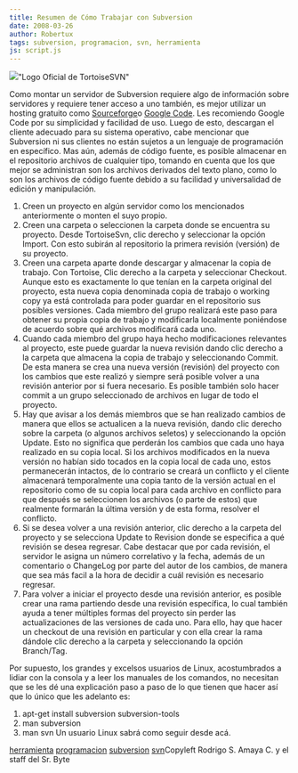 ```yaml
---
title: Resumen de Cómo Trabajar con Subversion
date: 2008-03-26
author: Robertux
tags: subversion, programacion, svn, herramienta
js: script.js
---
```


[![](http://bp1.blogger.com/_jH77WNrMVRA/R-q1yPa908I/AAAAAAAAAw8/w8OgPWy2XVg/s320/tortoisesvn_logo_hor468x64.PNG)](http://bp1.blogger.com/_jH77WNrMVRA/R-q1yPa908I/AAAAAAAAAw8/w8OgPWy2XVg/s1600-h/tortoisesvn_logo_hor468x64.PNG)"Logo Oficial de
      TortoiseSVN"

Como montar un
      servidor de Subversion requiere algo de información sobre servidores y requiere tener acceso a
      uno también, es mejor utilizar un hosting gratuito como [Sourceforge](http://sourceforge.net/)o [Google Code](http://code.google.com/hosting/). Les recomiendo Google Code
      por su simplicidad y facilidad de uso. Luego de esto, descargan el cliente adecuado para su
      sistema operativo, cabe mencionar que Subversion ni sus clientes no están sujetos a un
      lenguaje de programación en específico. Mas aún, además de código fuente, es posible almacenar
      en el repositorio archivos de cualquier tipo, tomando en cuenta que los que mejor se
      administran son los archivos derivados del texto plano, como lo son los archivos de código
      fuente debido a su facilidad y universalidad de edición y manipulación.

1. Creen un proyecto en algún servidor como los mencionados anteriormente o monten el suyo propio.
2. Creen una carpeta o seleccionen la carpeta donde se encuentra su proyecto. Desde TortoiseSvn, clic derecho y seleccionar la opción Import. Con esto subirán al repositorio la primera revisión (versión) de su proyecto.
3. Creen una carpeta aparte donde descargar y almacenar la copia de trabajo. Con Tortoise, Clic derecho a la carpeta y seleccionar Checkout. Aunque esto es exactamente lo que tenían en la carpeta original del proyecto, esta nueva copia denominada copia de trabajo o working copy ya está controlada para poder guardar en el repositorio sus posibles versiones. Cada miembro del grupo realizará este paso para obtener su propia copia de trabajo y modificarla localmente poniéndose de acuerdo sobre qué archivos modificará cada uno.
4. Cuando cada miembro del grupo haya hecho modificaciones relevantes al proyecto, este puede guardar la nueva revisión dando clic derecho a la carpeta que almacena la copia de trabajo y seleccionando Commit. De esta manera se crea una nueva versión (revisión) del proyecto con los cambios que este realizó y siempre será posible volver a una revisión anterior por si fuera necesario. Es posible también solo hacer commit a un grupo seleccionado de archivos en lugar de todo el proyecto.
5. Hay que avisar a los demás miembros que se han realizado cambios de manera que ellos se actualicen a la nueva revisión, dando clic derecho sobre la carpeta (o algunos archivos seletos) y seleccionando la opción Update. Esto no significa que perderán los cambios que cada uno haya realizado en su copia local. Si los archivos modificados en la nueva versión no habían sido tocados en la copia local de cada uno, estos permanecerán intactos, de lo contrario se creará un conflicto y el cliente almacenará temporalmente una copia tanto de la versión actual en el repositorio como de su copia local para cada archivo en conflicto para que después se seleccionen los archivos (o parte de estos) que realmente formarán la última versión y de esta forma, resolver el conflicto.
6. Si se desea volver a una revisión anterior, clic derecho a la carpeta del proyecto y se selecciona Update to Revision donde se especifica a qué revisión se desea regresar. Cabe destacar que por cada revisión, el servidor le asigna un número correlativo y la fecha, además de un comentario o ChangeLog por parte del autor de los cambios, de manera que sea más facil a la hora de decidir a cuál revisión es necesario regresar.
7. Para volver a iniciar el proyecto desde una revisión anterior, es posible crear una rama partiendo desde una revisión específica, lo cual también ayuda a tener múltiples formas del proyecto sin perder las actualizaciones de las versiones de cada uno. Para ello, hay que hacer un checkout de una revisión en particular y con ella crear la rama dándole clic derecho a la carpeta y seleccionando la opción Branch/Tag.

Por supuesto, los grandes y excelsos usuarios de Linux, acostumbrados a lidiar con la
      consola y a leer los manuales de los comandos, no necesitan que se les dé una explicación paso
      a paso de lo que tienen que hacer así que lo único que les adelanto es:

1. apt-get install subversion subversion-tools
2. man subversion
3. man svn
Un usuario Linux sabrá
      como seguir desde acá.

[herramienta](http://www.blogalaxia.com/tags/herramienta) [programacion](http://www.blogalaxia.com/tags/programacion) [subversion](http://www.blogalaxia.com/tags/subversion) [svn](http://www.blogalaxia.com/tags/svn)Copyleft Rodrigo S. Amaya C. y el staff del Sr.
      Byte